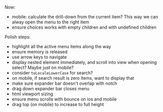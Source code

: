 Now:

- mobile: calculate the drill-down from the current item? This way we can alway open the menu to the right item
- ensure choices works with empty children and with undefined children

Polish steps:

- highlight all the active menu items along the way
- ensure memory is released
- use arrow keys to navigate
- display nested element immediately, and scroll into view when opening select? Maybe just on mobile?
- consider `toLocaleLowerCase` for search?
- on mobile, if search result is zero items, want to display that
- make sure expander bar doesn't overlap with notch
- drag down expander bar closes menu
- html viewport sizing
- ensure menu scrolls with bounce on ios and mobile
- drag top (on mobile) to increase to full height
